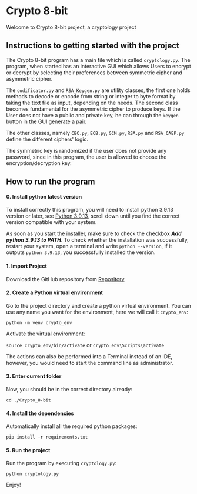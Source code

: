 # Crypto 8-bit

Welcome to Crypto 8-bit project, a cryptology project 

## Instructions to getting started with the project

The Crypto 8-bit program has a main file which is called  ```cryptology.py```. The program, when started has an interactive GUI which allows Users to encrypt or decrypt by selecting their preferences between symmetric cipher and asymmetric cipher.

The ```codificator.py``` and ```RSA_Keygen.py``` are utility classes, the first one holds methods to decode or encode from string or integer to byte format by taking the text file as input, depending on the needs. The second class becomes fundamental for the asymmetric cipher to produce keys. If the User does not have a public and private key, he can through the ```keygen``` button in the GUI generate a pair.

The other classes, namely ```CBC.py```, ```ECB.py```, ```GCM.py```, ```RSA.py``` and ```RSA_OAEP.py``` define the different ciphers' logic.

The symmetric key is randomized if the user does not provide any password, since in this program, the user is allowed to choose the encryption/decryption key.

## How to run the program

#### 0. Install python latest version

To install correctly this program, you will need to install python 3.9.13 version or later, see [Python 3.9.13](https://www.python.org/downloads/windows/), scroll down until you find the correct version compatible with your system.

As soon as you start the installer, make sure to check the checkbox ***Add python 3.9.13 to PATH***. To check whether the installation was successfully, restart your system, open a terminal and write `python --version`, if it outputs `python 3.9.13`, you successfully installed the version.

#### 1. Import Project

Download the GitHub repository from [Repository](https://GitHub.com/mdeliso97/Security)

#### 2. Create a Python virtual environment

Go to the project directory and create a python virtual environment. You can use any name you want for the environment, here we will call it `crypto_env`:

`python -m venv crypto_env`

Activate the virtual environment:

`source crypto_env/bin/activate` or `crypto_env\Scripts\activate`

The actions can also be performed into a Terminal instead of an IDE, however, you would need to start the command line as administrator.

#### 3. Enter current folder

Now, you should be in the correct directory already:

`cd ./Crypto_8-bit`

#### 4. Install the dependencies
Automatically install all the required python packages:

`pip install -r requirements.txt`

#### 5. Run the project
Run the program by executing `cryptology.py`:

`python cryptology.py`

Enjoy!





